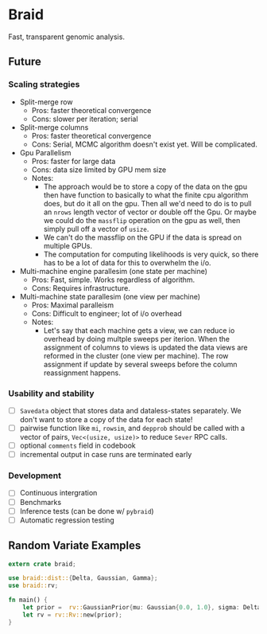 # Braid

Fast, transparent genomic analysis.

## Future

### Scaling strategies

- Split-merge row
    + Pros: faster theoretical convergence
    + Cons: slower per iteration; serial
- Split-merge columns
    + Pros: faster theoretical convergence
    + Cons: Serial, MCMC algorithm doesn't exist yet. Will be complicated.
- Gpu Parallelism
    + Pros: faster for large data
    + Cons: data size limited by GPU mem size
    + Notes:
        - The approach would be to store a copy of the data on the gpu then
          have function to basically to what the finite cpu algorithm does, but
          do it all on the gpu. Then all we'd need to do is to pull an `nrows`
          length vector of vector or double off the Gpu. Or maybe we could do
          the `massflip` operation on the gpu as well, then simply pull off a
          vector of `usize`.
        - We can't do the massflip on the GPU if the data is spread on multiple
          GPUs.
        - The computation for computing likelihoods is very quick, so there has
          to be a lot of data for this to overwhelm the i/o.
- Multi-machine engine parallesim (one state per machine)
    + Pros: Fast, simple. Works regardless of algorithm.
    + Cons: Requires infrastructure.
- Multi-machine state parallesim (one view per machine)
    + Pros: Maximal paralleism
    + Cons: Difficult to engineer; lot of i/o overhead
    + Notes:
        - Let's say that each machine gets a view, we can reduce io overhead by
          doing multple sweeps per iterion. When the assignment of columns to
          views is updated the data views are reformed in the cluster (one view
          per machine). The row assignment if update by several sweeps before
          the column reassignment happens.

### Usability and stability

- [ ] `Savedata` object that stores data and dataless-states separately. We
  don't want to store a copy of the data for each state!
- [ ] pairwise function like `mi`, `rowsim`, and `depprob` should be called
  with a vector of pairs, `Vec<(usize, usize)>` to reduce `Sever` RPC calls.
- [ ] optional `comments` field in codebook
- [ ] incremental output in case runs are terminated early

### Development
- [ ] Continuous intergration
- [ ] Benchmarks
- [ ] Inference tests (can be done w/ `pybraid`)
- [ ] Automatic regression testing

## Random Variate Examples

```rust
extern crate braid;

use braid::dist::{Delta, Gaussian, Gamma};
use braid::rv;

fn main() {
    let prior =  rv::GaussianPrior{mu: Gaussian{0.0, 1.0}, sigma: Delta{1.0}};
    let rv = rv::Rv::new(prior);
}
```
